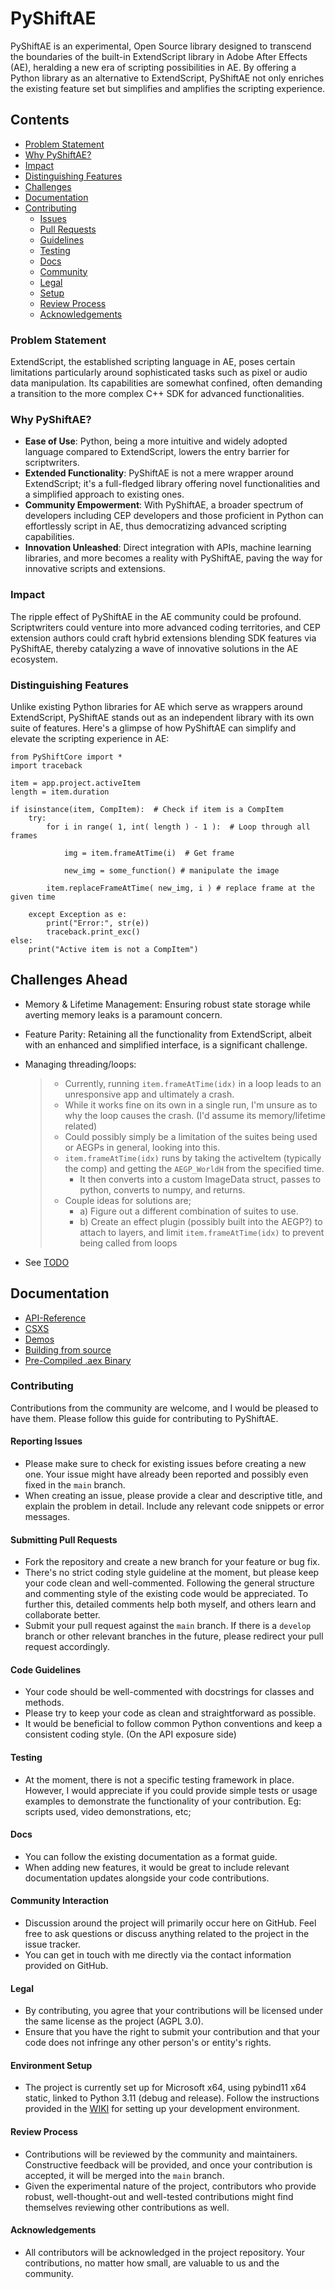 # PyShiftAE
PyShiftAE is an experimental, Open Source library designed to transcend the boundaries of the built-in ExtendScript library in Adobe After Effects (AE), heralding a new era of scripting possibilities in AE. By offering a Python library as an alternative to ExtendScript, PyShiftAE not only enriches the existing feature set but simplifies and amplifies the scripting experience.

## Contents

- [Problem Statement](#problem-statement)
- [Why PyShiftAE?](#why-pyshiftae)
- [Impact](#impact)
- [Distinguishing Features](#distinguishing-features)
- [Challenges](#challenges-ahead)
- [Documentation](#documentation)
- [Contributing](#contributing)
    - [Issues](#reporting-issues)
    - [Pull Requests](#submitting-pull-requests)
    - [Guidelines](#code-guidelines)
    - [Testing](#testing)
    - [Docs](#docs)
    - [Community](#community-interaction)
    - [Legal](#legal)
    - [Setup](#environment-setup)
    - [Review Process](#review-process)
    - [Acknowledgements](#acknowledgements)
      
### Problem Statement
ExtendScript, the established scripting language in AE, poses certain limitations particularly around sophisticated tasks such as pixel or audio data manipulation. Its capabilities are somewhat confined, often demanding a transition to the more complex C++ SDK for advanced functionalities.

### Why PyShiftAE?
- **Ease of Use**: Python, being a more intuitive and widely adopted language compared to ExtendScript, lowers the entry barrier for scriptwriters. 
- **Extended Functionality**: PyShiftAE is not a mere wrapper around ExtendScript; it's a full-fledged library offering novel functionalities and a simplified approach to existing ones.
- **Community Empowerment**: With PyShiftAE, a broader spectrum of developers including CEP developers and those proficient in Python can effortlessly script in AE, thus democratizing advanced scripting capabilities.
- **Innovation Unleashed**: Direct integration with APIs, machine learning libraries, and more becomes a reality with PyShiftAE, paving the way for innovative scripts and extensions.

### Impact
The ripple effect of PyShiftAE in the AE community could be profound. Scriptwriters could venture into more advanced coding territories, and CEP extension authors could craft hybrid extensions blending SDK features via PyShiftAE, thereby catalyzing a wave of innovative solutions in the AE ecosystem.

### Distinguishing Features
Unlike existing Python libraries for AE which serve as wrappers around ExtendScript, PyShiftAE stands out as an independent library with its own suite of features. Here's a glimpse of how PyShiftAE can simplify and elevate the scripting experience in AE:
```
from PyShiftCore import *
import traceback

item = app.project.activeItem
length = item.duration

if isinstance(item, CompItem):  # Check if item is a CompItem
    try:
        for i in range( 1, int( length ) - 1 ):  # Loop through all frames

            img = item.frameAtTime(i)  # Get frame

            new_img = some_function() # manipulate the image

	    item.replaceFrameAtTime( new_img, i ) # replace frame at the given time

    except Exception as e:
        print("Error:", str(e))
        traceback.print_exc()
else:
    print("Active item is not a CompItem")
```

## Challenges Ahead
- Memory & Lifetime Management: Ensuring robust state storage while averting memory leaks is a paramount concern.
- Feature Parity: Retaining all the functionality from ExtendScript, albeit with an enhanced and simplified interface, is a significant challenge.
- Managing threading/loops:
   > - Currently, running ```item.frameAtTime(idx)``` in a loop leads to an unresponsive app and ultimately a crash.
   > - While it works fine on its own in a single run, I'm unsure as to why the loop causes the crash. (I'd assume its memory/lifetime related)
   > - Could possibly simply be a limitation of the suites being used or AEGPs in general, looking into this.
   > - ```item.frameAtTime(idx)``` runs by taking the activeItem (typically the comp) and getting the ```AEGP_WorldH``` from the specified time.
   > 	- It then converts into a custom ImageData struct, passes to python, converts to numpy, and returns. 
   > - Couple ideas for solutions are;
   >    - a) Figure out a different combination of suites to use.
   > 	- b) Create an effect plugin (possibly built into the AEGP?) to attach to layers, and limit ```item.frameAtTime(idx)``` to prevent being called from loops
  
- See [TODO](https://github.com/Trentonom0r3/PyShiftAE/blob/main/TODO.md)
  
## Documentation 
- [API-Reference](https://github.com/Trentonom0r3/PyShiftAE/wiki/API-Reference)
- [CSXS](https://github.com/Trentonom0r3/PyShiftAE/wiki/CSXS-Utils)
- [Demos](https://github.com/Trentonom0r3/PyShiftAE/wiki/Demos)
- [Building from source](https://github.com/Trentonom0r3/PyShiftAE/wiki/Building-from-source)
- [Pre-Compiled .aex Binary](https://github.com/Trentonom0r3/PyShiftAE/blob/main/dist/PyShiftAE.aex)
  
### Contributing

Contributions from the community are welcome, and I would be pleased to have them. Please follow this guide for contributing to PyShiftAE.

#### Reporting Issues

- Please make sure to check for existing issues before creating a new one. Your issue might have already been reported and possibly even fixed in the `main` branch.
- When creating an issue, please provide a clear and descriptive title, and explain the problem in detail. Include any relevant code snippets or error messages.

#### Submitting Pull Requests

- Fork the repository and create a new branch for your feature or bug fix.
- There's no strict coding style guideline at the moment, but please keep your code clean and well-commented. Following the general structure and commenting style of the existing code would be appreciated. To further this, detailed comments help both myself, and others learn and collaborate better.
- Submit your pull request against the `main` branch. If there is a `develop` branch or other relevant branches in the future, please redirect your pull request accordingly.

#### Code Guidelines

- Your code should be well-commented with docstrings for classes and methods.
- Please try to keep your code as clean and straightforward as possible.
- It would be beneficial to follow common Python conventions and keep a consistent coding style. (On the API exposure side)

#### Testing

- At the moment, there is not a specific testing framework in place. However, I would appreciate if you could provide simple tests or usage examples to demonstrate the functionality of your contribution. Eg: scripts used, video demonstrations, etc;

#### Docs

- You can follow the existing documentation as a format guide.
- When adding new features, it would be great to include relevant documentation updates alongside your code contributions.

#### Community Interaction

- Discussion around the project will primarily occur here on GitHub. Feel free to ask questions or discuss anything related to the project in the issue tracker.
- You can get in touch with me directly via the contact information provided on GitHub.

#### Legal

- By contributing, you agree that your contributions will be licensed under the same license as the project (AGPL 3.0).
- Ensure that you have the right to submit your contribution and that your code does not infringe any other person's or entity's rights.

#### Environment Setup

- The project is currently set up for Microsoft x64, using pybind11 x64 static, linked to Python 3.11 (debug and release). Follow the instructions provided in the [WIKI](https://github.com/Trentonom0r3/PyShiftAE/wiki/Building-from-source) for setting up your development environment.

#### Review Process

- Contributions will be reviewed by the community and maintainers. Constructive feedback will be provided, and once your contribution is accepted, it will be merged into the `main` branch.
- Given the experimental nature of the project, contributors who provide robust, well-thought-out and well-tested contributions might find themselves reviewing other contributions as well.

#### Acknowledgements

- All contributors will be acknowledged in the project repository. Your contributions, no matter how small, are valuable to us and the community.



